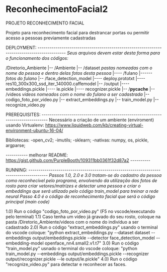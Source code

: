 # ReconhecimentoFacial2
PROJETO RECONHECIMENTO FACIAL

Projeto para reconhecimento facial para destrancar portas ou permitir acesso a pessoas previamente cadastradas

DEPLOYMENT: --------------------------------------------------------------------------------------------
*Seus arquivos devem estar desta forma para o funcionamento dos códigos:*

/Diretorio_Ambiente
|-- /Ambiente
|-- /dataset
*pastas nomeadas com o nome da pessoa e dentro delas fotos desta pessoa*
|----   /fulano
|------     *fotos do fulano*
|-- /face_detection_model
|----   deploy.prototxt
|----   res10_300x300_ssd_iter_140000.caffemodel
|-- /output
|----   embeddings.pickle
|----   le.pickle
|----   recognizer.pickle
|-- /__pycache__
|-- /videos
*videos nomeados com o nome do fulano a ser cadastrada*
|-- codigo_foto_por_video.py
|-- extract_embeddings.py
|-- train_model.py
|-- recognize_video.py

PREREQUISITES: ---------------------------------------------------------------------------------
Necessário a criação de um ambiente (enviroment) usando Virtualenv:
https://www.liquidweb.com/kb/creating-virtual-environment-ubuntu-16-04/

Bibliotecas:
-open_cv2;
-imutils;
-sklearn;
-nativas: numpy, os, pickle, argparse;

----------- melhorar README: https://gist.github.com/PurpleBooth/109311bb0361f32d87a2 ----------

RUNNING: ---------------------------------------------------------------------------------------
*Passos 1.0, 2.0 e 3.0 tratam-se do cadastro da pessoa como reconhecível pelo programa, envolvendo da*
*utilização das fotos de rosto para criar vetores/matrizes e detectar uma pessoa e criar o embeddings que*
*será utlizado pelo código train_model para treinar a rede neural*
*Passo 4.0 é o código de reconhecimento facial que será o código principal (main code)*

1.0) Run o código "codigo_foto_por_video.py" (F5 no vscode/executando pelo terminal)
     1.1) Caso tenha um vídeo já gravado do seu rosto, coloque na pasta /Diretorio_Ambiente/videos com o
     nome do indivíduo a ser cadastrado
2.0) Run o código "extract_embeddings.py" usando o terminal do vscode coloque:
"python extract_embeddings.py --dataset dataset --embeddings output/embeddings.pickle --detector face_detection_model --embedding-model openface_nn4.small2.v1.t7"
3.0) Run o código "train_model.py" usnado o terminal do vscode coloque:
"python train_model.py --embeddings output/embeddings.pickle --recognizer output/recognizer.pickle --le output/le.pickle"
4.0) Run o código "recognize_video.py" para detectar e reconhecer as faces.

